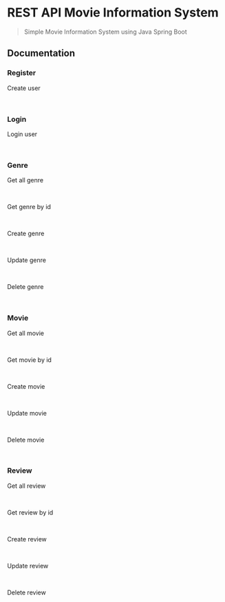 # REST API Movie Information System
> Simple Movie Information System using Java Spring Boot


## Documentation 


### Register

<p> Create user </p></br>


### Login

<p> Login user </p></br>


### Genre

<p> Get all genre </p></br>
<p> Get genre by id </p></br>
<p> Create genre </p></br>
<p> Update genre </p></br>
<p> Delete genre </p></br>


### Movie

<p> Get all movie </p></br>
<p> Get movie by id </p></br>
<p> Create movie </p></br>
<p> Update movie </p></br>
<p> Delete movie </p></br>



### Review

<p> Get all review </p></br>
<p> Get review by id </p></br>
<p> Create review </p></br>
<p> Update review </p></br>
<p> Delete review </p></br>




